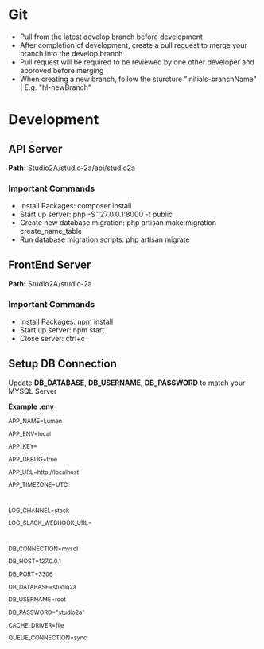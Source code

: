# Git
- Pull from the latest develop branch before development
- After completion of development, create a pull request to merge your branch into the develop branch
- Pull request will be required to be reviewed by one other developer and approved before merging 
- When creating a new branch, follow the sturcture "initials-branchName" | E.g. "hl-newBranch"


# Development
## API Server
**Path:** Studio2A/studio-2a/api/studio2a

### Important Commands
- Install Packages: composer install
- Start up server: php -S 127.0.0.1:8000 -t public
- Create new database migration: php artisan make:migration create_name_table
- Run database migration scripts: php artisan migrate

## FrontEnd Server
**Path:** Studio2A/studio-2a

### Important Commands
- Install Packages: npm install
- Start up server: npm start
- Close server: ctrl+c

## Setup DB Connection
Update **DB_DATABASE**, **DB_USERNAME**, **DB_PASSWORD** to match your MYSQL Server

**Example .env**

<sub>
APP_NAME=Lumen
  
APP_ENV=local

APP_KEY=

APP_DEBUG=true

APP_URL=http://localhost

APP_TIMEZONE=UTC

<br/>
  
LOG_CHANNEL=stack

LOG_SLACK_WEBHOOK_URL=
  

<br/>
  

DB_CONNECTION=mysql

DB_HOST=127.0.0.1

DB_PORT=3306

DB_DATABASE=studio2a

DB_USERNAME=root

DB_PASSWORD="studio2a"

CACHE_DRIVER=file

QUEUE_CONNECTION=sync
  
</sub>
